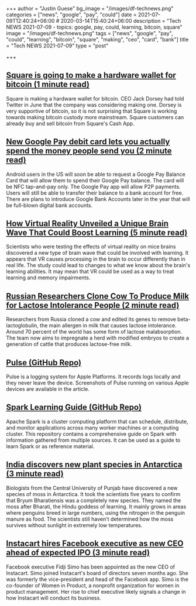+++
author = "Justin Guese"
bg_image = "/images/df-technews.png"
categories = ["news", "google", "pay", "could"]
date = 2021-07-09T12:40:24+06:00 # 2020-03-14T15:40:24+06:00
description = "Tech NEWS 2021-07-09 - topics: google, pay, could, learning, bitcoin, square"
image = "/images/df-technews.png"
tags = ["news", "google", "pay", "could", "learning", "bitcoin", "square", "making", "ceo", "card", "bank"]
title = "Tech NEWS 2021-07-09"
type = "post"

+++

## [Square is going to make a hardware wallet for bitcoin (1 minute read)](https://www.theverge.com/2021/7/8/22569309/square-hardware-wallet-bitcoin-jack-dorsey)

Square is making a hardware wallet for bitcoin. CEO Jack Dorsey had told Twitter in June that the company was considering making one. Dorsey is very supportive of bitcoin, so it is not surprising that Square is working towards making bitcoin custody more mainstream. Square customers can already buy and sell bitcoin from Square's Cash App.

## [New Google Pay debit card lets you actually spend the money people send you (2 minute read)](https://arstechnica.com/gadgets/2021/07/new-google-pay-debit-card-lets-you-actually-spend-the-money-people-send-you/)

Android users in the US will soon be able to request a Google Pay Balance Card that will allow them to spend their Google Pay balance. The card will be NFC tap-and-pay only. The Google Pay app will allow P2P payments. Users will still be able to transfer their balance to a bank account for free. There are plans to introduce Google Bank Accounts later in the year that will be full-blown digital bank accounts.

## [How Virtual Reality Unveiled a Unique Brain Wave That Could Boost Learning (5 minute read)](https://singularityhub.com/2021/07/06/how-virtual-reality-unveiled-a-unique-brain-wave-that-could-boost-learning/)

Scientists who were testing the effects of virtual reality on mice brains discovered a new type of brain wave that could be involved with learning. It appears that VR causes processing in the brain to occur differently than in real life. The study could lead to changes to what we know about the brain's learning abilities. It may mean that VR could be used as a way to treat learning and memory impairments.

## [Russian Researchers Clone Cow To Produce Milk for Lactose Intolerance People (2 minute read)](https://www.news18.com/news/buzz/russian-researchers-clone-cow-to-produce-hypoallergenic-milk-3934766.html)

Researchers from Russia cloned a cow and edited its genes to remove beta-lactoglobulin, the main allergen in milk that causes lactose intolerance. Around 70 percent of the world has some form of lactose malabsorption. The team now aims to impregnate a herd with modified embryos to create a generation of cattle that produces lactose-free milk.

## [Pulse (GitHub Repo)](https://github.com/kean/Pulse)

Pulse is a logging system for Apple Platforms. It records logs locally and they never leave the device. Screenshots of Pulse running on various Apple devices are available in the article.

## [Spark Learning Guide (GitHub Repo)](https://github.com/ankurchavda/SparkLearning)

Apache Spark is a cluster computing platform that can schedule, distribute, and monitor applications across many worker machines or a computing cluster. This repository contains a comprehensive guide on Spark with information gathered from multiple sources. It can be used as a guide to learn Spark or as reference material.

## [India discovers new plant species in Antarctica (3 minute read)](https://www.bbc.com/news/world-asia-india-57732014)

Biologists from the Central University of Punjab have discovered a new species of moss in Antarctica. It took the scientists five years to confirm that Bryum Bharatiensis was a completely new species. They named the moss after Bharati, the Hindu goddess of learning. It mainly grows in areas where penguins breed in large numbers, using the nitrogen in the penguin manure as food. The scientists still haven't determined how the moss survives without sunlight in extremely low temperatures.

## [Instacart hires Facebook executive as new CEO ahead of expected IPO (3 minute read)](https://techcrunch.com/2021/07/08/instacart-hires-facebook-executive-as-new-ceo-ahead-of-expected-ipo/)

Facebook executive Fidji Simo has been appointed as the new CEO of Instacart. Simo joined Instacart's board of directors seven months ago. She was formerly the vice-president and head of the Facebook app. Simo is the co-founder of Women in Product, a nonprofit organization for women in product management. Her rise to chief executive likely signals a change in how Instacart will conduct its business.

